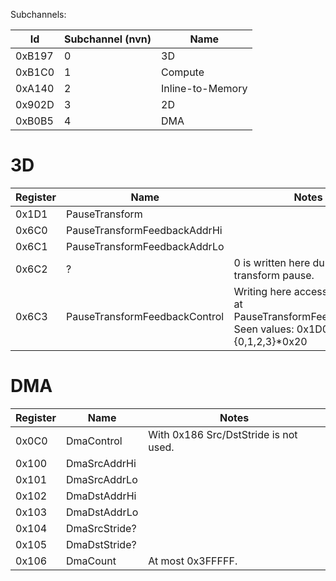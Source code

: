 Subchannels:

| Id     | Subchannel (nvn) | Name             |
| ------ | ---------------- | ---------------- |
| 0xB197 | 0                | 3D               |
| 0xB1C0 | 1                | Compute          |
| 0xA140 | 2                | Inline-to-Memory |
| 0x902D | 3                | 2D               |
| 0xB0B5 | 4                | DMA              |

# 3D

| Register | Name                          | Notes                                                                                                  |
| -------- | ----------------------------- | ------------------------------------------------------------------------------------------------------ |
| 0x1D1    | PauseTransform                |                                                                                                        |
| 0x6C0    | PauseTransformFeedbackAddrHi  |                                                                                                        |
| 0x6C1    | PauseTransformFeedbackAddrLo  |                                                                                                        |
| 0x6C2    | ?                             | 0 is written here during transform pause.                                                              |
| 0x6C3    | PauseTransformFeedbackControl | Writing here accesses 4 bytes at PauseTransformFeedbackAddr. Seen values: 0x1D005002 + {0,1,2,3}\*0x20 |

# DMA

| Register | Name          | Notes                                 |
| -------- | ------------- | ------------------------------------- |
| 0x0C0    | DmaControl    | With 0x186 Src/DstStride is not used. |
| 0x100    | DmaSrcAddrHi  |                                       |
| 0x101    | DmaSrcAddrLo  |                                       |
| 0x102    | DmaDstAddrHi  |                                       |
| 0x103    | DmaDstAddrLo  |                                       |
| 0x104    | DmaSrcStride? |                                       |
| 0x105    | DmaDstStride? |                                       |
| 0x106    | DmaCount      | At most 0x3FFFFF.                     |
